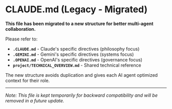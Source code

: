 # CLAUDE.md (Legacy - Migrated)

**This file has been migrated to a new structure for better multi-agent collaboration.**

Please refer to:
- **`.CLAUDE.md`** - Claude's specific directives (philosophy focus)
- **`.GEMINI.md`** - Gemini's specific directives (systems focus)  
- **`.OPENAI.md`** - OpenAI's specific directives (governance focus)
- **`project/TECHNICAL_OVERVIEW.md`** - Shared technical reference

The new structure avoids duplication and gives each AI agent optimized context for their role.

---

*Note: This file is kept temporarily for backward compatibility and will be removed in a future update.*
